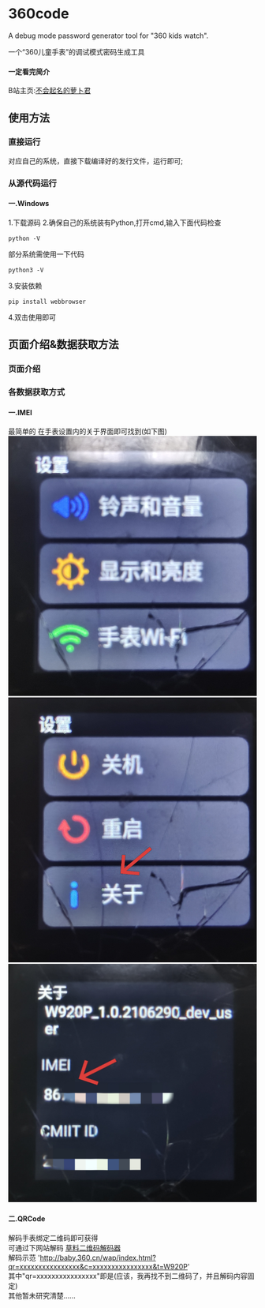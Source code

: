 # 360code
A debug mode password generator tool for "360 kids watch".<p>
一个“360儿童手表”的调试模式密码生成工具<p>
#### 一定看完简介  
B站主页:[不会起名的萝卜君](https://space.bilibili.com/1732976071?spm_id_from=333.1007.0.0)
## 使用方法
### 直接运行
对应自己的系统，直接下载编译好的发行文件，运行即可;
### 从源代码运行
#### 一.Windows
1.下载源码
2.确保自己的系统装有Python,打开cmd,输入下面代码检查
~~~
python -V
~~~
部分系统需使用一下代码
~~~
python3 -V
~~~
3.安装依赖
~~~
pip install webbrowser
~~~
4.双击使用即可
## 页面介绍&数据获取方法
### 页面介绍
### 各数据获取方式
#### 一.IMEI
最简单的
在手表设置内的关于界面即可找到(如下图)
![步骤一](https://github.com/Harrot114514/360code/blob/main/photos/IMG_20250508_222149.jpg "步骤一")
![步骤二](https://github.com/Harrot114514/360code/blob/main/photos/IMG_20250508_222233.jpg "步骤二")
![步骤三](https://github.com/Harrot114514/360code/blob/main/photos/IMG_20250508_222311.jpg "步骤三")
#### 二.QRCode
解码手表绑定二维码即可获得  
可通过下网站解码
[草料二维码解码器](https://cli.im/deqr)  
解码示范  'http://baby.360.cn/wap/index.html?qr=xxxxxxxxxxxxxxxx&c=xxxxxxxxxxxxxxxx&t=W920P'  
其中"qr=xxxxxxxxxxxxxxxx"即是(应该，我再找不到二维码了，并且解码内容固定)  
其他暂未研究清楚......
